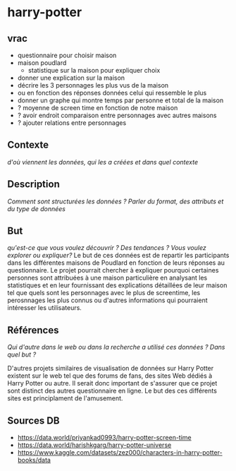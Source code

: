 # harry-potter
## vrac
- questionnaire pour choisir maison
- maison poudlard
  - statistique sur la maison pour expliquer choix
- donner une explication sur la maison
- décrire les 3 personnages les plus vus de la maison
 - ou en fonction des réponses données celui qui ressemble le plus
- donner un graphe qui montre temps par personne et total de la maison
- ? moyenne de screen time en fonction de notre maison
- ? avoir endroit comparaison entre personnages avec autres maisons
- ? ajouter relations entre personnages

## Contexte
*d'où viennent les données, qui les a créées et dans quel contexte*

## Description
*Comment sont structurées les données ? Parler du format, des attributs et du type de données*

## But
*qu'est-ce que vous voulez découvrir ? Des tendances ? Vous voulez explorer ou expliquer?*
Le but de ces données est de repartir les participants dans les différentes maisons de Poudlard en fonction de leurs réponses au questionnaire. 
Le projet pourrait chercher à expliquer pourquoi certaines personnes sont attribuées à une maison particulière en analysant les statistiques et en leur fournissant des explications détaillées de leur maison tel que quels sont les personnages avec le plus de screentime, les perosnnages les plus connus ou d'autres informations qui pourraient intéresser les utilisateurs.

## Références
*Qui d'autre dans le web ou dans la recherche a utilisé ces données ? Dans quel but ?*

D'autres projets similaires de visualisation de données sur Harry Potter existent sur le web tel que des forums de fans, des sites Web dédiés à Harry Potter ou autre.
Il serait donc important de s'assurer que ce projet sont distinct des autres questionnaire en ligne. Le but des ces différents sites est principlament de l'amusement.

## Sources DB
- https://data.world/priyankad0993/harry-potter-screen-time
- https://data.world/harishkgarg/harry-potter-universe
- https://www.kaggle.com/datasets/zez000/characters-in-harry-potter-books/data

